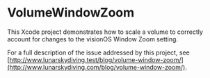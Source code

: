 # VolumeWindowZoom

This Xcode project demonstrates how to scale a volume to correctly account for
changes to the visionOS Window Zoom setting.

For a full description of the issue addressed by this project, see 
[http://www.lunarskydiving.test/blog/volume-window-zoom/](http://www.lunarskydiving.com/blog/volume-window-zoom/).
